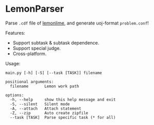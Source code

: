 # LemonParser

Parse `.cdf` file of [lemonlime](https://github.com/Project-LemonLime/Project_LemonLime), and generate uoj-format `problem.conf`!

Features:
- Support subtask & subtask dependence.
- Support special judge.
- Cross-platform.

Usage:
```
main.py [-h] [-S] [--task [TASK]] filename

positional arguments:
  filename       Lemon work path

options:
  -h, --help     show this help message and exit
  -S, --silent   Silent mode
  -A, --attach   Attach statement
  -Z, --zip      Auto create zipfile
  --task [TASK]  Parse specific task (* for all)
```